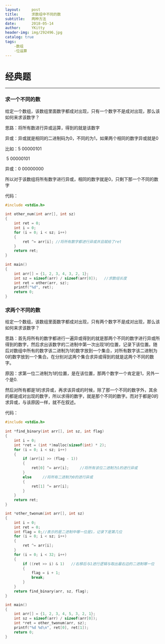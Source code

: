 ```yaml
---
layout:     post
title:      求数组中不同的数
subtitle:   两种方法
date:       2018-05-14
author:     YKitty
header-img: img/292496.jpg
catalog: true
tags:
    -数组
    -位运算
---
```

# 经典题  

---

### 求一个不同的数

给定一个数组，该数组里面数字都成对出现，只有一个数字不是成对出现，那么该如何来求该数字？

思路：将所有数进行异或运算，得到的就是该数字

异或：异或就是相同的二进制码为0，不同的为1，如果两个相同的数字异或就是0

比如：5    00000101

​           5     00000101

异或：0     00000000

所以对于该数组将所有数字进行异或，相同的数字就是0，只剩下那一个不同的数字

代码：

```  c
#include <stdio.h>   
   
int other_num(int arr[], int sz)  
{  
    int ret = 0;   
    int i = 0;  
    for (i = 0; i < sz; i++)  
    {     
        ret ^= arr[i]; //将所有数字都进行异或并且赋给了ret   
    }
    return ret;   
}    
   
int main()  
{  
    int arr[] = {1, 2, 3, 4, 3, 2, 1};   
    int sz = sizeof(arr) / sizeof(arr[0]);   //求数组长度    
    int ret = other(arr, sz);    
    printf("%d", ret);    
    return 0;   
}
```

### 求两个不同的数

给定一个数组，该数组里面数字都成对出现，只有两个数字不是成对出现，那么该如何来求该数字？

思路：首先将所有的数字都进行一遍异或得到的就是那两个不同的数字进行异或所得到的数字，然后求出该数字的二进制中第一次出现1的位置，记录下该位置。随后对数组中所有的数字该二进制为1的数字放到一个集合，对所有数字该二进制为0的数字放到一个集合。在分别对这两个集合求异或得到的就是这两个不同的数字。

原因：求第一位二进制为1的位置，是在该位置，那两个数字一个肯定是1，另外一个是0.

然后对所有都是1的求异或，再求该异或的时候，除了那一个不同的数字外，其余的都是成对出现的数字，所以求得的数字，就是那个不同的数字。而对于都是0的求异或，与该原因一样，就不在叙述。

代码：

````c
#include <stdio.h>  
  
int *find_binary(int arr[], int sz, int flag)   
{    
    int i = 0;   
    int *ret = (int *)malloc(sizeof(int) * 2);
    for (i = 0; i < sz; i++)    
    {    
        if (arr[i] >> (flag - 1))   
        {    
            ret[0] ^= arr[i];     //将所有该位二进制为1的进行异或       
        }    
        else     //将所有二进制为0的进行异或    
        {     
            ret[1] ^= arr[i]; 
        }   
    }    
    return ret;    
}

int *other_twonum(int arr[], int sz)   
{     
    int i = 0;
    int ret = 0;
    int flag = 0;//表示的是二进制中哪一位是1，记录下是第几位
    for (i = 0; i < sz; i++)   
    {    
        ret ^= arr[i];    
    }    
    for (i = 0; i < 32; i++)
    {    
        if ((ret >> i) & 1)   //右移后与1进行逻辑与取出最右边的二进制哪一位   
        {     
            flag = i + 1;
            break;
        }
    }
    return find_binary(arr, sz, flag);    
}

int main()  
{  
    int arr[] = {1, 2, 3, 4, 5, 3, 2, 1};  
    int sz = sizeof(arr) / sizeof(arr[0]);   
    int *ret = other_twonum(arr, sz);   
    printf("%d %d\n", ret[0], ret[1]);   
    return 0;  
}
````

